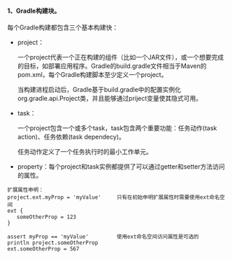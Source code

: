 #### 1、Gradle构建块。
每个Gradle构建都包含三个基本构建快：
- project：

  一个project代表一个正在构建的组件（比如一个JAR文件），或一个想要完成的目标，如部署应用程序。Gradle的build.gradle文件相当于Maven的pom.xml，每个Gradle构建脚本至少定义一个project。

  当构建进程启动后，Gradle基于build.gradle中的配置实例化org.gradle.api.Project类，并且能够通过priject变量使其隐式可用。

- task：

  一个project包含一个或多个task，task包含两个重要功能：任务动作(task action)、任务依赖(task dependecy)。

  任务动作定义了一个任务执行时的最小工作单元。

- property：每个project和task实例都提供了可以通过getter和setter方法访问的属性。

 ```
扩展属性申明：
project.ext.myProp = 'myValue'     只有在初始申明扩展属性时需要使用ext命名空间
ext {
	someOtherProp = 123
}

assert myProp == 'myValue'         使用ext命名空间访问属性是可选的
println project.someOtherProp
ext.someOtherProp = 567
 ```
